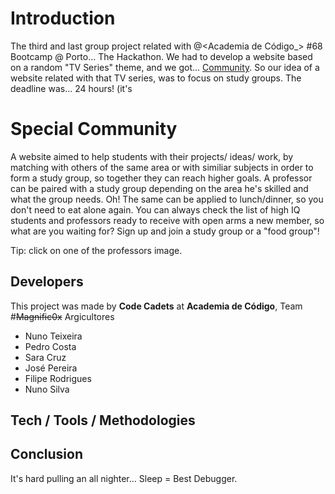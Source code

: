 # Introduction
The third and last group project related with @<Academia de Código_> #68 Bootcamp @ Porto... The Hackathon. We had to develop a website based on a random "TV Series" theme, and we got... [Community](https://www.youtube.com/watch?v=nHbiHcrA18w&ab_channel=The88-Topic). So our idea of a website related with that TV series, was to focus on study groups. The deadline was... 24 hours! (it's 

# Special Community
A website aimed to help students with their projects/ ideas/ work, by matching with others of the same area or with similiar subjects in order to form a study group, so together they can reach higher goals. A professor can be paired with a study group depending on the area he's skilled and what the group needs. Oh! The same can be applied to lunch/dinner, so you don't need to eat alone again. You can always check the list of high IQ students and professors ready to receive with open arms a new member, so what are you waiting for? Sign up and join a study group or a "food group"!

Tip: click on one of the professors image.

## Developers
This project was made by **Code Cadets** at **Academia de Código**, Team #~~Magnific0x~~ Argicultores
 - Nuno Teixeira
 - Pedro Costa
 - Sara Cruz
 - José Pereira
 - Filipe Rodrigues
 - Nuno Silva

## Tech / Tools / Methodologies

## Conclusion
It's hard pulling an all nighter... Sleep = Best Debugger.
